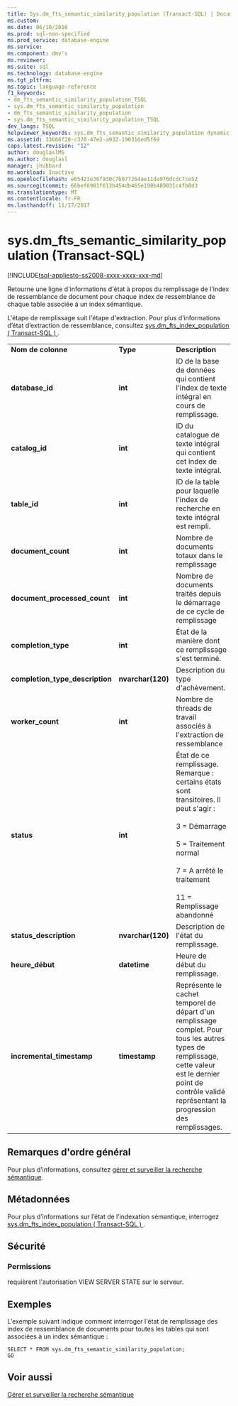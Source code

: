```yaml
---
title: Sys.dm_fts_semantic_similarity_population (Transact-SQL) | Documents Microsoft
ms.custom: 
ms.date: 06/10/2016
ms.prod: sql-non-specified
ms.prod_service: database-engine
ms.service: 
ms.component: dmv's
ms.reviewer: 
ms.suite: sql
ms.technology: database-engine
ms.tgt_pltfrm: 
ms.topic: language-reference
f1_keywords:
- dm_fts_semantic_similarity_population_TSQL
- sys.dm_fts_semantic_similarity_population
- dm_fts_semantic_similarity_population
- sys.dm_fts_semantic_similarity_population_TSQL
dev_langs: TSQL
helpviewer_keywords: sys.dm_fts_semantic_similarity_population dynamic management view
ms.assetid: 33666f28-c370-47e2-a932-190316ed5f69
caps.latest.revision: "12"
author: douglaslMS
ms.author: douglasl
manager: jhubbard
ms.workload: Inactive
ms.openlocfilehash: e65423e36f930c7b077264ae11da976dcdc7ce52
ms.sourcegitcommit: 66bef6981f613b454db465e190b489031c4fb8d3
ms.translationtype: MT
ms.contentlocale: fr-FR
ms.lasthandoff: 11/17/2017
---
```

# <a name="sysdmftssemanticsimilaritypopulation-transact-sql"></a>sys.dm_fts_semantic_similarity_population (Transact-SQL)
[!INCLUDE[tsql-appliesto-ss2008-xxxx-xxxx-xxx-md](../../includes/tsql-appliesto-ss2008-xxxx-xxxx-xxx-md.md)]

  Retourne une ligne d'informations d'état à propos du remplissage de l'index de ressemblance de document pour chaque index de ressemblance de chaque table associée à un index sémantique.  
  
 L'étape de remplissage suit l'étape d'extraction. Pour plus d’informations d’état d’extraction de ressemblance, consultez [sys.dm_fts_index_population &#40; Transact-SQL &#41; ](../../relational-databases/system-dynamic-management-views/sys-dm-fts-index-population-transact-sql.md).  
    
||||  
|-|-|-|  
|**Nom de colonne**|**Type**|**Description**|  
|**database_id**|**int**|ID de la base de données qui contient l'index de texte intégral en cours de remplissage.|  
|**catalog_id**|**int**|ID du catalogue de texte intégral qui contient cet index de texte intégral.|  
|**table_id**|**int**|ID de la table pour laquelle l'index de recherche en texte intégral est rempli.|  
|**document_count**|**int**|Nombre de documents totaux dans le remplissage|  
|**document_processed_count**|**int**|Nombre de documents traités depuis le démarrage de ce cycle de remplissage|  
|**completion_type**|**int**|État de la manière dont ce remplissage s'est terminé.|  
|**completion_type_description**|**nvarchar(120)**|Description du type d'achèvement.|  
|**worker_count**|**int**|Nombre de threads de travail associés à l'extraction de ressemblance|  
|**status**|**int**|État de ce remplissage. Remarque : certains états sont transitoires. Il peut s'agir :<br /><br /> 3 = Démarrage<br /><br /> 5 = Traitement normal<br /><br /> 7 = A arrêté le traitement<br /><br /> 11 = Remplissage abandonné|  
|**status_description**|**nvarchar(120)**|Description de l'état du remplissage.|  
|**heure_début**|**datetime**|Heure de début du remplissage.|  
|**incremental_timestamp**|**timestamp**|Représente le cachet temporel de départ d'un remplissage complet. Pour tous les autres types de remplissage, cette valeur est le dernier point de contrôle validé représentant la progression des remplissages.|  
  
## <a name="general-remarks"></a>Remarques d'ordre général  
 Pour plus d’informations, consultez [gérer et surveiller la recherche sémantique](../../relational-databases/search/manage-and-monitor-semantic-search.md).  
  
## <a name="metadata"></a>Métadonnées  
 Pour plus d’informations sur l’état de l’indexation sémantique, interrogez [sys.dm_fts_index_population &#40; Transact-SQL &#41; ](../../relational-databases/system-dynamic-management-views/sys-dm-fts-index-population-transact-sql.md).  
  
## <a name="security"></a>Sécurité  
  
### <a name="permissions"></a>Permissions  
 requièrent l'autorisation VIEW SERVER STATE sur le serveur.  
  
## <a name="examples"></a>Exemples  
 L'exemple suivant indique comment interroger l'état de remplissage des index de ressemblance de documents pour toutes les tables qui sont associées à un index sémantique :  
  
```  
SELECT * FROM sys.dm_fts_semantic_similarity_population;  
GO  
```  
  
## <a name="see-also"></a>Voir aussi  
 [Gérer et surveiller la recherche sémantique](../../relational-databases/search/manage-and-monitor-semantic-search.md)  
  
  
